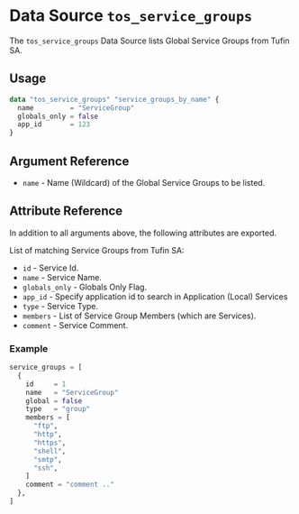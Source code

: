 # Data Source `tos_service_groups`

The `tos_service_groups` Data Source lists Global Service Groups from Tufin SA.

## Usage

```terraform
data "tos_service_groups" "service_groups_by_name" {
  name         = "ServiceGroup"
  globals_only = false
  app_id       = 123
}
```

## Argument Reference

* `name` - Name (Wildcard) of the Global Service Groups to be listed.

## Attribute Reference

In addition to all arguments above, the following attributes are exported.

List of matching Service Groups from Tufin SA:

* `id` - Service Id.
* `name` - Service Name.
* `globals_only` - Globals Only Flag.
* `app_id` - Specify application id to search in Application (Local) Services
* `type` - Service Type.
* `members` - List of Service Group Members (which are Services).
* `comment` - Service Comment.

### Example

```terraform
service_groups = [
  {
    id     = 1
    name   = "ServiceGroup"
    global = false
    type   = "group"
    members = [
      "ftp",
      "http",
      "https",
      "shell",
      "smtp",
      "ssh",
    ]
    comment = "comment .."
  },
]
```

